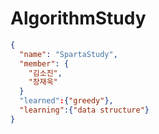 # AlgorithmStudy

```json
{
  "name": "SpartaStudy",
  "member": {
    "김소진",
    "장재욱"
  }
  "learned":{"greedy"},
  "learning":{"data structure"}
}
```
